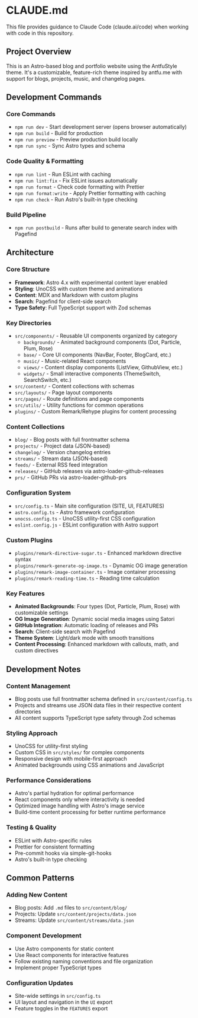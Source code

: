 # CLAUDE.md

This file provides guidance to Claude Code (claude.ai/code) when working with code in this repository.

## Project Overview

This is an Astro-based blog and portfolio website using the AntfuStyle theme. It's a customizable, feature-rich theme inspired by antfu.me with support for blogs, projects, music, and changelog pages.

## Development Commands

### Core Commands
- `npm run dev` - Start development server (opens browser automatically)
- `npm run build` - Build for production
- `npm run preview` - Preview production build locally
- `npm run sync` - Sync Astro types and schema

### Code Quality & Formatting
- `npm run lint` - Run ESLint with caching
- `npm run lint:fix` - Fix ESLint issues automatically
- `npm run format` - Check code formatting with Prettier
- `npm run format:write` - Apply Prettier formatting with caching
- `npm run check` - Run Astro's built-in type checking

### Build Pipeline
- `npm run postbuild` - Runs after build to generate search index with Pagefind

## Architecture

### Core Structure
- **Framework**: Astro 4.x with experimental content layer enabled
- **Styling**: UnoCSS with custom theme and animations
- **Content**: MDX and Markdown with custom plugins
- **Search**: Pagefind for client-side search
- **Type Safety**: Full TypeScript support with Zod schemas

### Key Directories
- `src/components/` - Reusable UI components organized by category
  - `backgrounds/` - Animated background components (Dot, Particle, Plum, Rose)
  - `base/` - Core UI components (NavBar, Footer, BlogCard, etc.)
  - `music/` - Music-related React components
  - `views/` - Content display components (ListView, GithubView, etc.)
  - `widgets/` - Small interactive components (ThemeSwitch, SearchSwitch, etc.)
- `src/content/` - Content collections with schemas
- `src/layouts/` - Page layout components
- `src/pages/` - Route definitions and page components
- `src/utils/` - Utility functions for common operations
- `plugins/` - Custom Remark/Rehype plugins for content processing

### Content Collections
- `blog/` - Blog posts with full frontmatter schema
- `projects/` - Project data (JSON-based)
- `changelog/` - Version changelog entries
- `streams/` - Stream data (JSON-based)
- `feeds/` - External RSS feed integration
- `releases/` - GitHub releases via astro-loader-github-releases
- `prs/` - GitHub PRs via astro-loader-github-prs

### Configuration System
- `src/config.ts` - Main site configuration (SITE, UI, FEATURES)
- `astro.config.ts` - Astro framework configuration
- `unocss.config.ts` - UnoCSS utility-first CSS configuration
- `eslint.config.js` - ESLint configuration with Astro support

### Custom Plugins
- `plugins/remark-directive-sugar.ts` - Enhanced markdown directive syntax
- `plugins/remark-generate-og-image.ts` - Dynamic OG image generation
- `plugins/remark-image-container.ts` - Image container processing
- `plugins/remark-reading-time.ts` - Reading time calculation

### Key Features
- **Animated Backgrounds**: Four types (Dot, Particle, Plum, Rose) with customizable settings
- **OG Image Generation**: Dynamic social media images using Satori
- **GitHub Integration**: Automatic loading of releases and PRs
- **Search**: Client-side search with Pagefind
- **Theme System**: Light/dark mode with smooth transitions
- **Content Processing**: Enhanced markdown with callouts, math, and custom directives

## Development Notes

### Content Management
- Blog posts use full frontmatter schema defined in `src/content/config.ts`
- Projects and streams use JSON data files in their respective content directories
- All content supports TypeScript type safety through Zod schemas

### Styling Approach
- UnoCSS for utility-first styling
- Custom CSS in `src/styles/` for complex components
- Responsive design with mobile-first approach
- Animated backgrounds using CSS animations and JavaScript

### Performance Considerations
- Astro's partial hydration for optimal performance
- React components only where interactivity is needed
- Optimized image handling with Astro's image service
- Build-time content processing for better runtime performance

### Testing & Quality
- ESLint with Astro-specific rules
- Prettier for consistent formatting
- Pre-commit hooks via simple-git-hooks
- Astro's built-in type checking

## Common Patterns

### Adding New Content
- Blog posts: Add `.md` files to `src/content/blog/`
- Projects: Update `src/content/projects/data.json`
- Streams: Update `src/content/streams/data.json`

### Component Development
- Use Astro components for static content
- Use React components for interactive features
- Follow existing naming conventions and file organization
- Implement proper TypeScript types

### Configuration Updates
- Site-wide settings in `src/config.ts`
- UI layout and navigation in the `UI` export
- Feature toggles in the `FEATURES` export